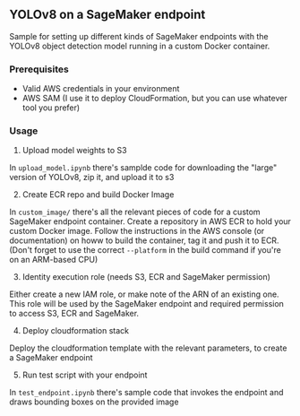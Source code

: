 ## YOLOv8 on a SageMaker endpoint

Sample for setting up different kinds of SageMaker endpoints with the YOLOv8 object detection model running in a custom Docker container.

### Prerequisites

- Valid AWS credentials in your environment
- AWS SAM (I use it to deploy CloudFormation, but you can use whatever tool you prefer)

### Usage

1. Upload model weights to S3

In `upload_model.ipynb` there's samplde code for downloading the "large" version of YOLOv8, zip it, and upload it to s3

2. Create ECR repo and build Docker Image

In `custom_image/` there's all the relevant pieces of code for a custom SageMaker endpoint container. Create a repository in AWS ECR to hold your custom Docker image. Follow the instructions in the AWS console (or documentation) on howw to build the container, tag it and push it to ECR. (Don't forget to use the correct `--platform` in the build command if you're on an ARM-based CPU)

3. Identity execution role (needs S3, ECR and SageMaker permission)

Either create a new IAM role, or make note of the ARN of an existing one. This role will be used by the SageMaker endpoint and required permission to access S3, ECR and SageMaker.

4. Deploy cloudformation stack

Deploy the cloudformation template with the relevant parameters, to create a SageMaker endpoint

5. Run test script with your endpoint

In `test_endpoint.ipynb` there's sample code that invokes the endpoint and draws bounding boxes on the provided image
